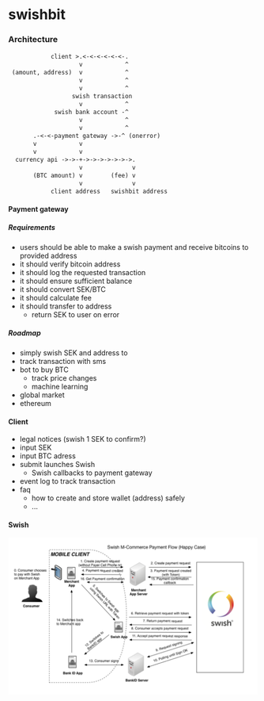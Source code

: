 # swishbit
### Architecture
```
            client >.<-<-<-<-<-<-.
                    v            ^
 (amount, address)  v            ^
                    v            ^
                    v            ^
                  swish transaction
                    v            ^
             swish bank account -^
                    v            ^
                    v            ^
       .-<-<-payment gateway ->-^ (onerror)
       v            v
       v            v
  currency api ->->-+->->->->->->->.
                    v              v
       (BTC amount) v        (fee) v
                    v              v
            client address   swishbit address
```

#### Payment gateway
##### Requirements
- users should be able to make a swish payment and receive bitcoins to provided address
- it should verify bitcoin address
- it should log the requested transaction
- it should ensure sufficient balance
- it should convert SEK/BTC
- it should calculate fee
- it should transfer to address
  - return SEK to user on error

##### Roadmap
- simply swish SEK and address to <number>
- track transaction with sms
- bot to buy BTC
  - track price changes
  - machine learning
- global market
- ethereum

#### Client
- legal notices (swish 1 SEK to confirm?)
- input SEK
- input BTC adress
- submit launches Swish
  - Swish callbacks to payment gateway
- event log to track transaction
- faq
  - how to create and store wallet (address) safely
  - ...


#### Swish
![Swish API](images/swish.png "Swish API")
